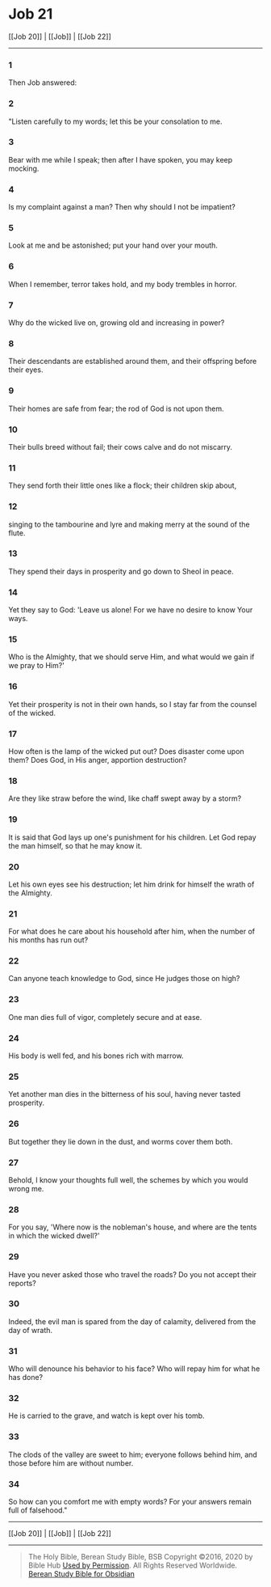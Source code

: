 # Job 21

[[Job 20]] | [[Job]] | [[Job 22]]

---

### 1
Then Job answered:

### 2
"Listen carefully to my words; let this be your consolation to me.

### 3
Bear with me while I speak; then after I have spoken, you may keep mocking.

### 4
Is my complaint against a man? Then why should I not be impatient?

### 5
Look at me and be astonished; put your hand over your mouth.

### 6
When I remember, terror takes hold, and my body trembles in horror.

### 7
Why do the wicked live on, growing old and increasing in power?

### 8
Their descendants are established around them, and their offspring before their eyes.

### 9
Their homes are safe from fear; the rod of God is not upon them.

### 10
Their bulls breed without fail; their cows calve and do not miscarry.

### 11
They send forth their little ones like a flock; their children skip about,

### 12
singing to the tambourine and lyre and making merry at the sound of the flute.

### 13
They spend their days in prosperity and go down to Sheol in peace.

### 14
Yet they say to God: 'Leave us alone! For we have no desire to know Your ways.

### 15
Who is the Almighty, that we should serve Him, and what would we gain if we pray to Him?'

### 16
Yet their prosperity is not in their own hands, so I stay far from the counsel of the wicked.

### 17
How often is the lamp of the wicked put out? Does disaster come upon them? Does God, in His anger, apportion destruction?

### 18
Are they like straw before the wind, like chaff swept away by a storm?

### 19
It is said that God lays up one's punishment for his children. Let God repay the man himself, so that he may know it.

### 20
Let his own eyes see his destruction; let him drink for himself the wrath of the Almighty.

### 21
For what does he care about his household after him, when the number of his months has run out?

### 22
Can anyone teach knowledge to God, since He judges those on high?

### 23
One man dies full of vigor, completely secure and at ease.

### 24
His body is well fed, and his bones rich with marrow.

### 25
Yet another man dies in the bitterness of his soul, having never tasted prosperity.

### 26
But together they lie down in the dust, and worms cover them both.

### 27
Behold, I know your thoughts full well, the schemes by which you would wrong me.

### 28
For you say, 'Where now is the nobleman's house, and where are the tents in which the wicked dwell?'

### 29
Have you never asked those who travel the roads? Do you not accept their reports?

### 30
Indeed, the evil man is spared from the day of calamity, delivered from the day of wrath.

### 31
Who will denounce his behavior to his face? Who will repay him for what he has done?

### 32
He is carried to the grave, and watch is kept over his tomb.

### 33
The clods of the valley are sweet to him; everyone follows behind him, and those before him are without number.

### 34
So how can you comfort me with empty words? For your answers remain full of falsehood."

---

[[Job 20]] | [[Job]] | [[Job 22]]

---

> The Holy Bible, Berean Study Bible, BSB
> Copyright &copy;2016, 2020 by Bible Hub
> [Used by Permission](https://berean.bible/terms.htm). All Rights Reserved Worldwide.
> [Berean Study Bible for Obsidian](https://github.com/gapmiss/berean-study-bible-for-obsidian)

